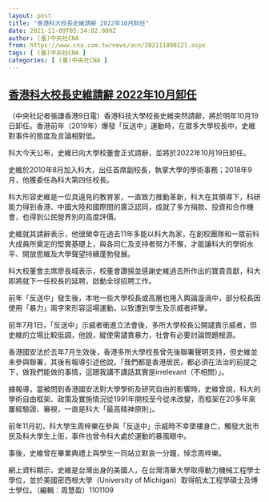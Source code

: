 ```yaml
---
layout: post
title: "香港科大校長史維請辭 2022年10月卸任"
date: 2021-11-09T05:34:02.000Z
author: (臺)中央社CNA
from: https://www.cna.com.tw/news/acn/202111090121.aspx
tags: [ (臺)中央社CNA ]
categories: [ (臺)中央社CNA ]
---
```

<!--1636436042000-->
[香港科大校長史維請辭 2022年10月卸任](https://www.cna.com.tw/news/acn/202111090121.aspx)
------

<div>
<div></div><div><p>（中央社記者張謙香港9日電）香港科技大學校長史維突然請辭，將於明年10月19日卸任。香港前年（2019年）爆發「反送中」運動時，在眾多大學校長中，史維對事件的態度及言論相對低。</p><p>科大今天公布，史維已向大學校董會正式請辭，並將於2022年10月19日卸任。</p><p>史維於2010年8月加入科大，出任首席副校長，執掌大學的學術事務；2018年9月，他獲委任為科大第四任校長。</p><p>科大形容史維是一位具遠見的教育家，一直致力推動革新，科大在其領導下，科研能力得到香港、中國大陸和國際間的廣泛認同，成就了多方捐款、投資和合作機會，也得到公民營界別的高度評價。</p><p>史維就其請辭表示，他很榮幸在過去11年多能以科大為家，在創校團隊和一眾前科大成員所奠定的堅實基礎上，與各同仁及支持者努力不懈，才能讓科大的學術水平、開放思維及大學聲望持續蓬勃發展。</p><p>科大校董會主席廖長城表示，校董會讚揚並感謝史維過去所作出的寶貴貢獻，科大即將就下一任校長的延聘，啟動全球招聘工作。</p><p>前年「反送中」發生後，本地一些大學校長或高層也捲入輿論漩渦中，部分校長因使用「暴力」兩字來形容這場運動，以致遭到學生及示威者抨擊。</p><p>前年7月1日，「反送中」示威者衝進立法會後，多所大學校長公開譴責示威者，但史維的立場比較低調，他說，縱使需譴責暴力，社會有必要討論問題根源。</p><p>香港國安法於去年7月生效後，香港多所大學校長曾先後聯署聲明支持，但史維並未參與聯署，其後有報導引述他說，「我們都是香港居民，都必須在法治的前提之下，做我們能做的事情，這跟我講不講話其實是irrelevant（不相關）」。</p><p>據報導，當被問到香港國安法對大學學術及研究自由的影響時，史維曾說，科大的學術自由框架、政策及實施情況從1991年開校至今從未改變，而框架在20多年來屢經驗證、審視，一直是科大「最高精神原則」。</p><p>前年11月初，科大學生周梓樂在參與「反送中」示威時不幸墜樓身亡，觸發大批市民及科大學生上街，事件也曾令科大處於運動的暴風眼中。</p><p>事後，史維曾在畢業典禮上與學生一同站立默哀一分鐘，悼念周梓樂。</p><p>網上資料顯示，史維是台灣出身的美國人，在台灣清華大學取得動力機械工程學士學位，並於美國密西根大學（University of Michigan）取得航太工程學碩士及博士學位。（編輯：周慧盈）1101109</p></div>
</div>
